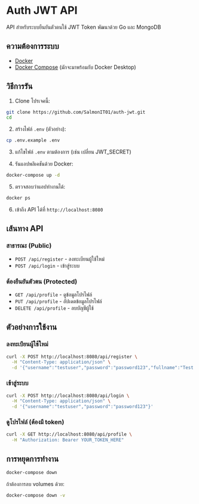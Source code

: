 # Auth JWT API

API สำหรับระบบยืนยันตัวตนใช้ JWT Token พัฒนาด้วย Go และ MongoDB

## ความต้องการระบบ

- [Docker](https://www.docker.com/products/docker-desktop/)
- [Docker Compose](https://docs.docker.com/compose/install/) (มักจะมาพร้อมกับ Docker Desktop)

## วิธีการรัน

1. Clone โปรเจคนี้:
```bash
git clone https://github.com/SalmonIT01/auth-jwt.git
cd 
```

2. สร้างไฟล์ `.env` (ตัวอย่าง):
```bash
cp .env.example .env
```

3. แก้ไขไฟล์ `.env` ตามต้องการ (เช่น เปลี่ยน JWT_SECRET)

4. รันแอปพลิเคชันด้วย Docker:
```bash
docker-compose up -d
```

5. ตรวจสอบว่าแอปทำงานได้:
```bash
docker ps
```

6. เข้าถึง API ได้ที่ `http://localhost:8080`

## เส้นทาง API

### สาธารณะ (Public)
- `POST /api/register` - ลงทะเบียนผู้ใช้ใหม่
- `POST /api/login` - เข้าสู่ระบบ

### ต้องยืนยันตัวตน (Protected)
- `GET /api/profile` - ดูข้อมูลโปรไฟล์
- `PUT /api/profile` - อัปเดตข้อมูลโปรไฟล์
- `DELETE /api/profile` - ลบบัญชีผู้ใช้

## ตัวอย่างการใช้งาน

### ลงทะเบียนผู้ใช้ใหม่
```bash
curl -X POST http://localhost:8080/api/register \
  -H "Content-Type: application/json" \
  -d '{"username":"testuser","password":"password123","fullname":"Test User","tel":"0812345678"}'
```

### เข้าสู่ระบบ
```bash
curl -X POST http://localhost:8080/api/login \
  -H "Content-Type: application/json" \
  -d '{"username":"testuser","password":"password123"}'
```

### ดูโปรไฟล์ (ต้องมี token)
```bash
curl -X GET http://localhost:8080/api/profile \
  -H "Authorization: Bearer YOUR_TOKEN_HERE"
```

## การหยุดการทำงาน

```bash
docker-compose down
```

ถ้าต้องการลบ volumes ด้วย:
```bash
docker-compose down -v
```
